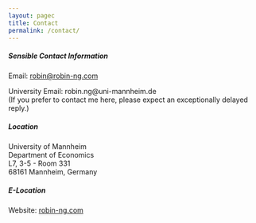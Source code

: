 ```yaml
---
layout: pagec
title: Contact 
permalink: /contact/
---
```


##### Sensible Contact Information
Email: [robin@robin-ng.com](mailto:robin@robin-ng.com)
<p>
University Email: robin.ng@uni-mannheim.de <br/>
(If you prefer to contact me here, please expect an exceptionally delayed reply.)
</p>

##### Location
University of Mannheim\
Department of Economics\
L7, 3-5 - Room 331\
68161 Mannheim, Germany

##### E-Location
Website: [robin-ng.com](https://robin-ng.com)

